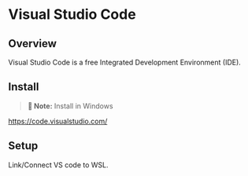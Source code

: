 # Visual Studio Code

## Overview

Visual Studio Code is a free Integrated Development Environment (IDE).

## Install

> **📝 Note:** Install in Windows

https://code.visualstudio.com/

## Setup

Link/Connect VS code to WSL.
